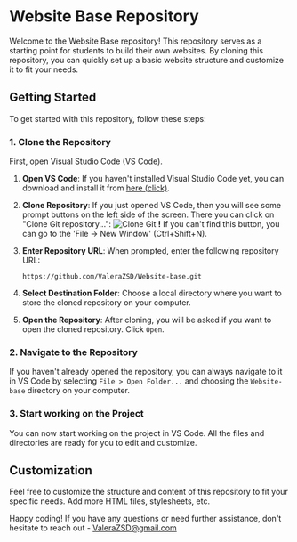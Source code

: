 # Website Base Repository

Welcome to the Website Base repository! This repository serves as a starting point for students to build their own websites. By cloning this repository, you can quickly set up a basic website structure and customize it to fit your needs.

## Getting Started

To get started with this repository, follow these steps:

### 1. Clone the Repository

First, open Visual Studio Code (VS Code).

1. **Open VS Code**: If you haven't installed Visual Studio Code yet, you can download and install it from [here (click)](https://code.visualstudio.com/Download).

2. **Clone Repository**: If you just opened VS Code, then you will see some prompt buttons on the left side of the screen.
There you can click on "Clone Git repository...":
![Clone Git](https://github.com/ValeraZSD/Website-base/assets/48602572/5e25a6e1-8847-429c-8ef1-8f95143b6cc6)
**!** If you can't find this button, you can go to the 'File -> New Window' (Ctrl+Shift+N).

4. **Enter Repository URL**: When prompted, enter the following repository URL:

    ```
    https://github.com/ValeraZSD/Website-base.git
    ```

5. **Select Destination Folder**: Choose a local directory where you want to store the cloned repository on your computer.

6. **Open the Repository**: After cloning, you will be asked if you want to open the cloned repository. Click `Open`.

### 2. Navigate to the Repository

If you haven't already opened the repository, you can always navigate to it in VS Code by selecting `File > Open Folder...` and choosing the `Website-base` directory on your computer.

### 3. Start working on the Project

You can now start working on the project in VS Code. All the files and directories are ready for you to edit and customize.

## Customization

Feel free to customize the structure and content of this repository to fit your specific needs. Add more HTML files, stylesheets, etc.

Happy coding! If you have any questions or need further assistance, don't hesitate to reach out - ValeraZSD@gmail.com
